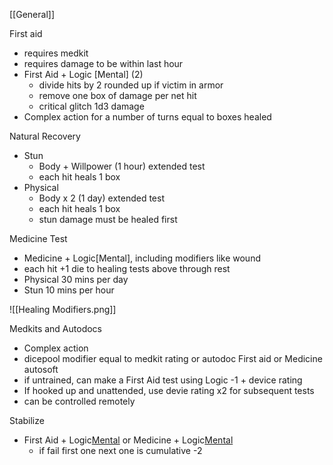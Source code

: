 [[General]]

First aid
- requires medkit
- requires damage to be within last hour
- First Aid + Logic [Mental] (2)
	- divide hits by 2 rounded up if victim in armor
	- remove one box of damage per net hit
	- critical glitch 1d3 damage
- Complex action for a number of turns equal to boxes healed

Natural Recovery
- Stun
	- Body + Willpower (1 hour) extended test
	- each hit heals 1 box
- Physical
	- Body x 2 (1 day) extended test
	- each hit heals 1 box
	- stun damage must be healed first

Medicine Test
- Medicine + Logic[Mental], including modifiers like wound
- each hit +1 die to healing tests above through rest
- Physical 30 mins per day
- Stun 10 mins per hour

![[Healing Modifiers.png]]

Medkits and Autodocs
- Complex action
- dicepool modifier equal to medkit rating or autodoc First aid or Medicine autosoft
- if untrained, can make a First Aid test using Logic -1 + device rating
- If hooked up and unattended, use devie rating x2 for subsequent tests
- can be controlled remotely

Stabilize
- First Aid + Logic[Mental](3) or Medicine + Logic[Mental](3)
	- if fail first one next one is cumulative -2

